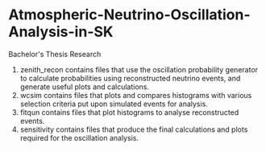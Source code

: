 # Atmospheric-Neutrino-Oscillation-Analysis-in-SK
Bachelor's Thesis Research

1. zenith_recon contains files that use the oscillation probability generator to calculate probabilities using reconstructed neutrino events, and generate useful plots and calculations.
2. wcsim contains files that plots and compares histograms with various selection criteria put upon simulated events for analysis.
3. fitqun contains files that plot histograms to analyse reconstructed events.
4. sensitivity contains files that produce the final calculations and plots required for the oscillation analysis.
